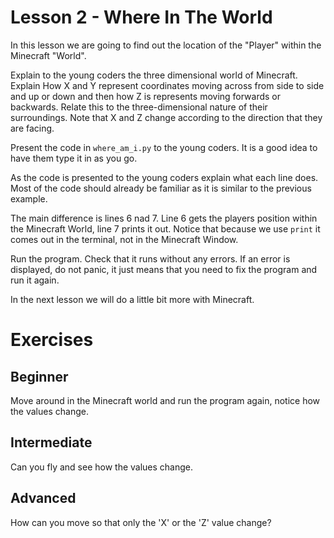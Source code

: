 # Lesson 2 - Where In The World

In this lesson we are going to find out the location of the "Player" within the Minecraft "World".

Explain to the young coders the three dimensional world of Minecraft. Explain How X and Y represent coordinates moving across from side to side and up or down and then how Z is represents moving forwards or backwards. Relate this to the three-dimensional nature of their surroundings. Note that X and Z change according to the direction that they are facing.

Present the code in `where_am_i.py` to the young coders. It is a good idea to have them type it in as you go.

As the code is presented to the young coders explain what each line does. Most of the code should already be familiar as it is similar to the previous example.

The main difference is lines 6 nad 7. Line 6 gets the players position within the Minecraft World, line 7 prints it out. Notice that because we use `print` it comes out in the terminal, not in the Minecraft Window.

Run the program. Check that it runs without any errors. If an error is displayed, do not panic, it just means that you need to fix the program and run it again.

In the next lesson we will do a little bit more with Minecraft.

# Exercises

## Beginner

Move around in the Minecraft world and run the program again, notice how the values change.

## Intermediate
Can you fly and see how the values change.

## Advanced

How can you move so that only the 'X' or the 'Z' value change?
